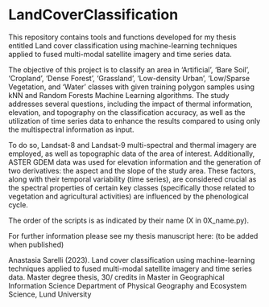 # LandCoverClassification

This repository contains tools and functions developed for my thesis entitled Land cover classification using machine-learning techniques applied to fused multi-modal satellite imagery and time series data.

The objective of this project is to classify an area in ‘Artificial’, ‘Bare Soil’, ‘Cropland’, ‘Dense Forest’, ‘Grassland’, ‘Low-density Urban’, ‘Low/Sparse Vegetation, and ‘Water’ classes with given training polygon samples using kNN and Random Forests Machine Learning algorithms. The study addresses several questions, including the impact of thermal information, elevation, and topography on the classification accuracy, as well as the utilization of time series data to enhance the results compared to using only the multispectral information as input.

To do so, Landsat-8 and Landsat-9 multi-spectral and thermal imagery are employed, as well as topographic data of the area of interest. Additionally, ASTER GDEM data was used for elevation information and the generation of two derivatives: the aspect and the slope of the study area. These factors, along with their temporal variability (time series), are considered crucial as the spectral properties of certain key classes (specifically those related to vegetation and agricultural activities) are influenced by the phenological cycle.

The order of the scripts is as indicated by their name (X in 0X_name.py).

For further information please see my thesis manuscript here: (to be added when published)

Anastasia Sarelli (2023). Land cover classification using machine-learning techniques applied to fused multi-modal satellite imagery and time series data.
Master degree thesis, 30/ credits in Master in Geographical Information Science
Department of Physical Geography and Ecosystem Science, Lund University
